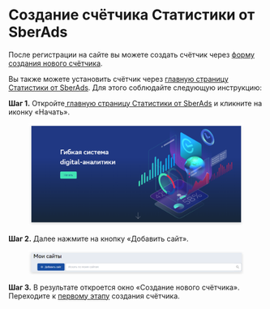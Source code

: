 # Создание счётчика Cтатистики от SberAds

После регистрации на сайте вы можете создать счётчик через [форму создания нового счётчика](https://stat.top100.rambler.ru/create).

Вы также можете установить счётчик через [главную страницу Статистики от SberAds](https://ads.sber.ru/stat/start). Для этого соблюдайте следующую инструкцию:

**Шаг 1.** Откройте[ главную страницу Статистики от SberAds](https://ads.sber.ru/stat/start) и кликните на иконку «Начать».

<figure><img src="../../.gitbook/assets/ads.sber.ru_stat_start__openstat=catalogue_top100;sberAds;analitics_banner;catalogue_home.png" alt=""><figcaption></figcaption></figure>

**Шаг 2.** Далее нажмите на кнопку «Добавить сайт».

<figure><img src="../../.gitbook/assets/stat.top100.rambler.ru_stat_projects__sberads=1 (1).png" alt=""><figcaption></figcaption></figure>

**Шаг 3.** В результате откроется окно «Создание нового счётчика». Переходите к [первому этапу](1-yi-etap-sozdaniya-schyotchika.md) создания счётчика.

